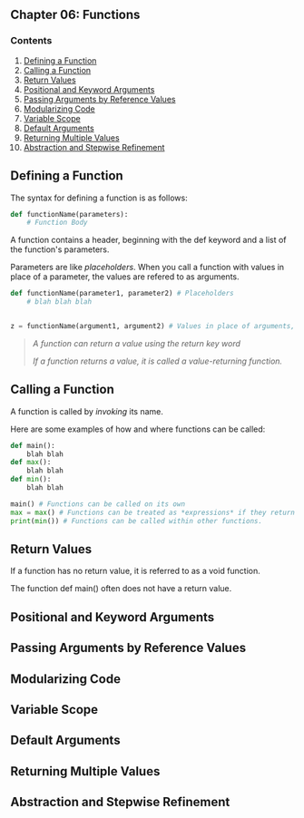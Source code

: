 ## Chapter 06: Functions

### Contents

1. [Defining a Function](#defining-a-function)
2. [Calling a Function](#calling-a-function)
3. [Return Values](#return-values)
4. [Positional and Keyword Arguments](#positional-and-keyword-arguments)
5. [Passing Arguments by Reference Values](#passing-arguments-by-reference-values)
6. [Modularizing Code](#modularizing-code)
7. [Variable Scope](#variable-scope)
8. [Default Arguments](#default-arguments)
9. [Returning Multiple Values](#returning-multiple-values)
10. [Abstraction and Stepwise Refinement](#abstraction-and-stepwise-refinement)

## Defining a Function

The syntax for defining a <span class="code blue">function</span> is as follows:

```python
def functionName(parameters):
    # Function Body
```
A function contains a <span class="code">header</span>, beginning with the <span class="code">def</span> keyword and a list of the function's <span class="code green">parameters</span>.

Parameters are like *placeholders*.
When you call a function with values in place of a parameter, the values are refered to as <span class="code red">arguments</span>.

```python
def functionName(parameter1, parameter2) # Placeholders
    # blah blah blah


z = functionName(argument1, argument2) # Values in place of arguments, like 1, 2, 3
```
> *A function can return a value using the <span class="code">return</span> key word*
>
> *If a function returns a value, it is called a <span class="code green">value-returning function</span>.*



## Calling a Function

A function is called by *invoking* its name.

Here are some examples of how and where functions can be called:

```python
def main():
    blah blah
def max():
    blah blah
def min():
    blah blah

main() # Functions can be called on its own
max = max() # Functions can be treated as *expressions* if they return a value
print(min()) # Functions can be called within other functions.
```


## Return Values

If a function has no return value, it is referred to as a <span class="code blue">void function</span>.

The function <span class="code blue">def</span> <span class="code">main()</span> often does not have a return value.


## Positional and Keyword Arguments



## Passing Arguments by Reference Values



## Modularizing Code



## Variable Scope



## Default Arguments



## Returning Multiple Values



## Abstraction and Stepwise Refinement
